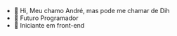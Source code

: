 - 👋 Hi, Meu chamo André, mas pode me chamar de Dih
- 👀 Futuro Programador
- 🌱 Iniciante em front-end

<!---
Dih-Dev/Dih-Dev is a ✨ special ✨ repository because its `README.md` (this file) appears on your GitHub profile.
You can click the Preview link to take a look at your changes.
--->
